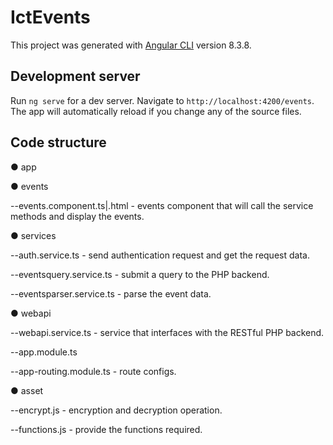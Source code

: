# IctEvents

This project was generated with [Angular CLI](https://github.com/angular/angular-cli) version 8.3.8.

## Development server

Run `ng serve` for a dev server. Navigate to `http://localhost:4200/events`. The app will automatically reload if you change any of the source files.

## Code structure

● app 

 ● events

  --events.component.ts|.html - events component that will call the service methods and display the events.
 
 ● services

  --auth.service.ts - send authentication request and get the request data.

  --eventsquery.service.ts - submit a query to the PHP backend.

  --eventsparser.service.ts - parse the event data.

 ● webapi

  --webapi.service.ts - service that interfaces with the RESTful PHP backend.
 
--app.module.ts

--app-routing.module.ts - route configs.

● asset

  --encrypt.js - encryption and decryption operation.

  --functions.js - provide the functions required.

